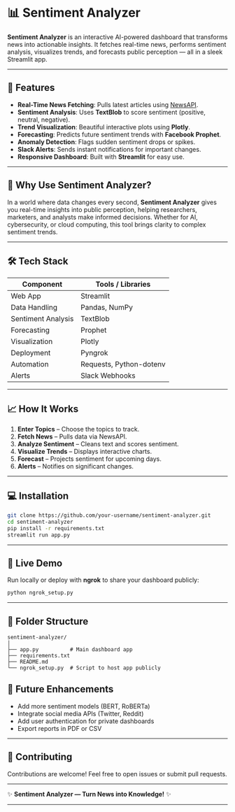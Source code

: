 # 📊 Sentiment Analyzer

**Sentiment Analyzer** is an interactive AI-powered dashboard that transforms news into actionable insights. It fetches real-time news, performs sentiment analysis, visualizes trends, and forecasts public perception — all in a sleek Streamlit app.

---

## 🚀 Features

* **Real-Time News Fetching**: Pulls latest articles using [NewsAPI](https://newsapi.org/).
* **Sentiment Analysis**: Uses **TextBlob** to score sentiment (positive, neutral, negative).
* **Trend Visualization**: Beautiful interactive plots using **Plotly**.
* **Forecasting**: Predicts future sentiment trends with **Facebook Prophet**.
* **Anomaly Detection**: Flags sudden sentiment drops or spikes.
* **Slack Alerts**: Sends instant notifications for important changes.
* **Responsive Dashboard**: Built with **Streamlit** for easy use.

---

## 🎯 Why Use Sentiment Analyzer?

In a world where data changes every second, **Sentiment Analyzer** gives you real-time insights into public perception, helping researchers, marketers, and analysts make informed decisions. Whether for AI, cybersecurity, or cloud computing, this tool brings clarity to complex sentiment trends.

---

## 🛠 Tech Stack

| Component          | Tools / Libraries       |
| ------------------ | ----------------------- |
| Web App            | Streamlit               |
| Data Handling      | Pandas, NumPy           |
| Sentiment Analysis | TextBlob                |
| Forecasting        | Prophet                 |
| Visualization      | Plotly                  |
| Deployment         | Pyngrok                 |
| Automation         | Requests, Python-dotenv |
| Alerts             | Slack Webhooks          |

---

## 📈 How It Works

1. **Enter Topics** – Choose the topics to track.
2. **Fetch News** – Pulls data via NewsAPI.
3. **Analyze Sentiment** – Cleans text and scores sentiment.
4. **Visualize Trends** – Displays interactive charts.
5. **Forecast** – Projects sentiment for upcoming days.
6. **Alerts** – Notifies on significant changes.

---

## 💻 Installation

```bash
git clone https://github.com/your-username/sentiment-analyzer.git
cd sentiment-analyzer
pip install -r requirements.txt
streamlit run app.py
```

---

## 🔗 Live Demo

Run locally or deploy with **ngrok** to share your dashboard publicly:

```bash
python ngrok_setup.py
```

---

## 📂 Folder Structure

```
sentiment-analyzer/
│
├── app.py          # Main dashboard app
├── requirements.txt
├── README.md
└── ngrok_setup.py  # Script to host app publicly
```


## 📢 Future Enhancements

* Add more sentiment models (BERT, RoBERTa)
* Integrate social media APIs (Twitter, Reddit)
* Add user authentication for private dashboards
* Export reports in PDF or CSV

---

## 🤝 Contributing

Contributions are welcome! Feel free to open issues or submit pull requests.


---

✨ **Sentiment Analyzer — Turn News into Knowledge!** ✨

---

